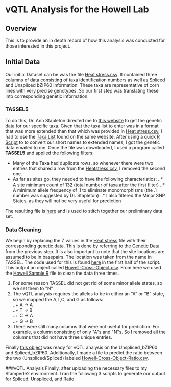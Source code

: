 # vQTL Analysis for the Howell Lab
## Overview
This is to provide an in depth record of how this analysis was conducted for those interested in this project.
  
## Initial Data
Our initial Dataset can be was the file [Heat stress.csv](Heat%20stress.csv). 
It contained three columns of data consisting of taxa identification numbers as well as Spliced and Unspliced bZIP60 information.
These taxa are representative of corn lines with very precise genotypes. So our first step was translating these into corresponding genetic information.

### TASSEL5
To do this, Dr. Ann Stapleton directed me to [this website](http://cbsuss05.tc.cornell.edu/hdf5new/query.asp "Genetic Data") to get the genetic data for our specific taxa.
Given that the taxa list to enter was in a format that was more extended than that which was provided in [Heat stress.csv](Heat%20stress.csv), I had to use the [Taxa List](http://cbsuss05.tc.cornell.edu/hdf5new/taxa.asp) found on the same website.
After using a quick [R Script](Full_Zs.R "Converter") to to convert our short names to extended names, I got the genetic data emailed to me.
Once the file was downloaded, I used a program called **TASSEL5** and applied the following filters:
+ Many of the Taxa had duplicate rows, so whenever there were two entries that shared a row from the [Heatstress.csv](Heat%20stress.csv), I removed the second one.
+ As far as sites go, they needed to have the following characteristics:
..* A site minimum count of 132 (total number of taxa after the first filter)
..* A minimum allele frequency of .1 to eliminate monomorphisms (the .1 number was suggested by Dr. Stapleton)
..* I also filtered the Minor SNP States, as they will not be very useful for prediction

The resulting file is [here](Howell_scrubbed_Z_to_SNPs.txt) and is used to stitch together our preliminary data set.

### Data Cleaning
We begin by replacing the Z values in the [Heat stress](Heat%20stress.csv) file with their corresponding genetic data.
This is done by referring to the [Genetic Data](Howell_scrubbed_Z_to_SNPs.txt) from the previous step.
It is also important to note that the site locations are assumed to be in basepairs. The location was taken from the name in TASSEL.
The code used for this is found [here](HowellvQTL.R) in the first half of the script. This output an object called [Howell-Cross-Object.csv](Howell-Cross-Object.csv).
From here we used the [Howell Sample.R](Howell%20Sample.R) file to clean the data three times. 
1. For some reason TASSEL did not get rid of some minor allele states, so we set them to "N"
2. The vQTL analysis requires the alleles to be in either an "A" or "B" state, so we mapped the A,T,C, and G as follows:  
..+ A -> A  
..+ T -> B  
..+ C -> A  
..+ G -> B  
3. There were still many columns that were not useful for prediction. For example, a column consisting of only "A"s and "N"s. So I removed all the columns that did not have three unique entries.

Finally [this object](Howell-Cross-ObjectC3.csv "Howell-Cross-ObjectC3") was ready for vQTL analysis on the Unspliced_bZIP60 and Spliced_bZIP60.
Additionally, I made a file to predict the ratio between the two (Unspliced/Spliced) labeled [Howell-Cross-Object-Ratio.csv](Howell-Cross-Object-Ratio.csv "Ratio Object").

###vQTL Analysis
Finally, after uploading the necessary files to my Stampede2 environment. I ran the following 3 scripts to generate our output for [Spliced](Spliced.R), [Unspliced](Unspliced.R),
and [Ratio](Ratio.R). 